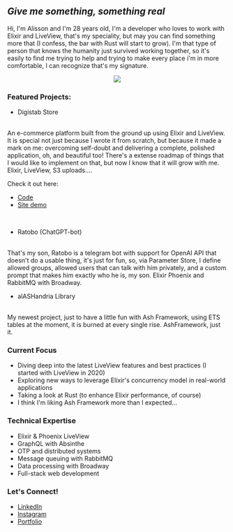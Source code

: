
## <i>Give me something, something real</i>

Hi, I'm Alisson and I'm 28 years old, I'm a developer who loves to work with Elixir and LiveView, that's my speciality, but may you can find something more that (I confess, the bar with Rust will start to grow).
I'm that type of person that knows the humanity just survived working together, so it's easily to find me trying to help and trying to make every place i'm in more comfortable, I can recognize that's my signature.


<div align="center"> 
<a href="https://github.com/anuraghazra/github-readme-stats">
  <img align="center" src="https://github-readme-stats.vercel.app/api/top-langs/?username=ali1ariel&layout=compact&theme=midnight-purple&hide=css,java" />
</a>
</div>


###  Featured Projects: 

* Digistab Store
<br/>
An e-commerce platform built from the ground up using Elixir and LiveView. It is special not just because I wrote it from scratch, but because it made a mark on me: overcoming self-doubt and delivering a complete, polished application, oh, and beautiful too! There's a extense roadmap of things that I would like to implement on that, but now I know that it will grow with me. Elixir, LiveView, S3 uploads....

Check it out here: 
- [Code](https://github.com/AlissonMachadoDev/digistab-store)
- [Site demo](https://digistab-store.alissonmachado.dev)
<br/>

* Ratobo (ChatGPT-bot)
<br/>
  That's my son, Ratobo is a telegram bot with support for OpenAI API that doesn't do a usable thing, it's just for fun, so, via Parameter Store, I define allowed groups, allowed users that can talk with him privately, and a custom prompt that makes him exactly who he is, my son. Elixir Phoenix and RabbitMQ with Broadway.

* alASHandria Library
<br/>
  My newest project, just to have a little fun with Ash Framework, using ETS tables at the moment, it is burned at every single rise. AshFramework, just it.

###  Current Focus

-  Diving deep into the latest LiveView features and best practices (I started with LiveView in 2020)
-  Exploring new ways to leverage Elixir's concurrency model in real-world applications
-  Taking a look at Rust (to enhance Elixir performance, of course)
-  I think I'm liking Ash Framework more than I expected...

###  Technical Expertise

- Elixir & Phoenix LiveView
- GraphQL with Absinthe
- OTP and distributed systems
- Message queuing with RabbitMQ
- Data processing with Broadway
- Full-stack web development

###  Let's Connect!

-  [LinkedIn](https://www.linkedin.com/in/alisson-machado/)
-  [Instagram](https://www.instagram.com/ali1ariel/)
-  [Portfolio](https://alissonmachado.dev)
